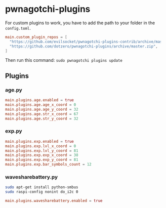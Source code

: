 # pwnagotchi-plugins

For custom plugins to work, you have to add the path to your folder in the `config.toml`.

```toml
main.custom_plugin_repos = [
  "https://github.com/evilsocket/pwnagotchi-plugins-contrib/archive/master.zip",
  "https://github.com/dotzero/pwnagotchi-plugins/archive/master.zip",
]
```

Then run this command: `sudo pwnagotchi plugins update`

## Plugins

### age.py

```toml
main.plugins.age.enabled = true
main.plugins.age.age_x_coord = 0
main.plugins.age.age_y_coord = 32
main.plugins.age.str_x_coord = 67
main.plugins.age.str_y_coord = 32
```

### exp.py

```toml
main.plugins.exp.enabled = true
main.plugins.exp.lvl_x_coord = 0
main.plugins.exp.lvl_y_coord = 81
main.plugins.exp.exp_x_coord = 38
main.plugins.exp.exp_y_coord = 81
main.plugins.exp.bar_symbols_count = 12
```

### wavesharebattery.py

```bash
sudo apt-get install python-smbus
sudo raspi-config nonint do_i2c 0
```

```toml
main.plugins.wavesharebattery.enabled = true
```
